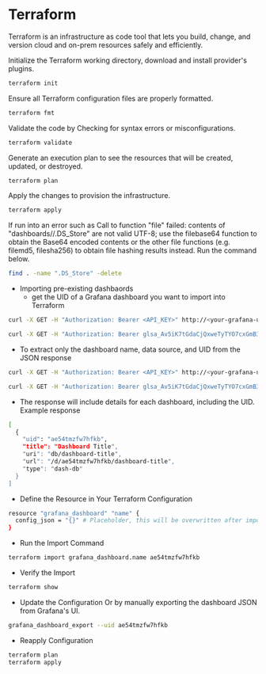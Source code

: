 # Terraform
Terraform is an infrastructure as code tool that lets you build, change, and version cloud and on-prem resources safely and efficiently.

Initialize the Terraform working directory, download and install provider's plugins.
```bash
terraform init
```
Ensure all Terraform configuration files are properly formatted.
```bash
terraform fmt
```
Validate the code by Checking for syntax errors or misconfigurations.
```bash
terraform validate
```
Generate an execution plan to see the resources that will be created, updated, or destroyed.
```bash
terraform plan
```
Apply the changes to provision the infrastructure.
```bash
terraform apply
```

If run into an error such as Call to function "file" failed: contents of "dashboards//.DS_Store" are not valid UTF-8; use the filebase64 function to obtain the Base64 encoded contents or the other file functions (e.g. filemd5, filesha256) to obtain file hashing results instead.
Run the command below.
```bash
find . -name ".DS_Store" -delete
```

- Importing pre-existing dashbaords
  -  get the UID of a Grafana dashboard you want to import into Terraform
```bash
curl -X GET -H "Authorization: Bearer <API_KEY>" http://<your-grafana-url>/api/search

curl -X GET -H "Authorization: Bearer glsa_Av5iK7tGdaCjQxweTyTYO7cxGmB3liVG_3c5b2d7d" http://localhost:3000/api/search | jq
```

- To extract only the dashboard name, data source, and UID from the JSON response
```bash
curl -X GET -H "Authorization: Bearer <API_KEY>" http://<your-grafana-url>/api/search | jq '.[] | {name: .title, uid: .uid}'

curl -X GET -H "Authorization: Bearer glsa_Av5iK7tGdaCjQxweTyTYO7cxGmB3liVG_3c5b2d7d" http://localhost:3000/api/search | jq '.[] | {name: .title, uid: .uid}'

```

- The response will include details for each dashboard, including the UID. Example response
```bash
[
  {
    "uid": "ae54tmzfw7hfkb",
    "title": "Dashboard Title",
    "uri": "db/dashboard-title",
    "url": "/d/ae54tmzfw7hfkb/dashboard-title",
    "type": "dash-db"
  }
]
``` 

- Define the Resource in Your Terraform Configuration
```bash
resource "grafana_dashboard" "name" {
  config_json = "{}" # Placeholder, this will be overwritten after import
}

```

- Run the Import Command
```bash
terraform import grafana_dashboard.name ae54tmzfw7hfkb
```
- Verify the Import
```bash
terraform show
```
- Update the Configuration Or by manually exporting the dashboard JSON from Grafana's UI.
```bash
grafana_dashboard_export --uid ae54tmzfw7hfkb
```
- Reapply Configuration
```bash
terraform plan
terraform apply
```





